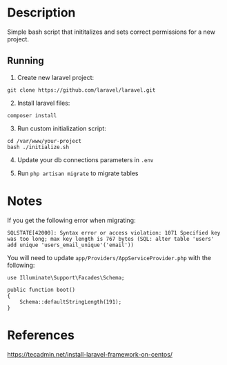 # Description
Simple bash script that inititalizes and sets correct permissions for a new project.

Running
------------
1. Create new laravel project:
```
git clone https://github.com/laravel/laravel.git
```
2. Install laravel files:
```
composer install
```

3. Run custom initialization script:
```
cd /var/www/your-project
bash ./initialize.sh
```
4. Update your db connections parameters in `.env`

5. Run `php artisan migrate` to migrate tables

# Notes
If you get the following error when migrating:
```
SQLSTATE[42000]: Syntax error or access violation: 1071 Specified key was too long; max key length is 767 bytes (SQL: alter table 'users' add unique 'users_email_unique'('email'))
```
You will need to update `app/Providers/AppServiceProvider.php` with the following:
```
use Illuminate\Support\Facades\Schema;

public function boot()
{
    Schema::defaultStringLength(191);
}
```

# References
https://tecadmin.net/install-laravel-framework-on-centos/
